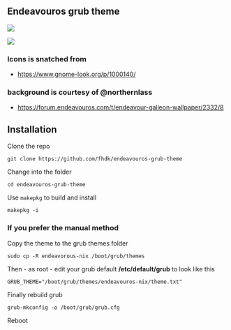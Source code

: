 ## Endeavouros grub theme

![][1]

![][2]

### Icons is snatched from

* https://www.gnome-look.org/p/1000140/

### background is courtesy of @northernlass

* https://forum.endeavouros.com/t/endeavour-galleon-wallpaper/2332/8

## Installation

Clone the repo

    git clone https://github.com/fhdk/endeavouros-grub-theme

Change into the folder

    cd endeavouros-grub-theme

Use `makepkg` to build and install

    makepkg -i

### If you prefer the manual method

Copy the theme to the grub themes folder

    sudo cp -R endeavorous-nix /boot/grub/themes

Then - as root - edit your grub default **/etc/default/grub** to look like this

    GRUB_THEME="/boot/grub/themes/endeavouros-nix/theme.txt"

Finally rebuild grub

    grub-mkconfig -o /boot/grub/grub.cfg

Reboot


[1]: endeavouros-nix-grub.png
[2]: endeavouros-nix-boot.png
